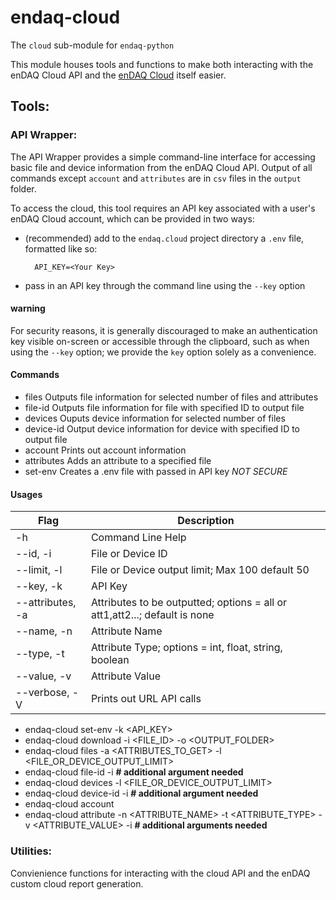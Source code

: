 # endaq-cloud

The `cloud` sub-module for `endaq-python`

This module houses tools and functions to make both interacting with the enDAQ Cloud API and the [enDAQ Cloud](https://cloud.endaq.com) itself easier.

## Tools:

### API Wrapper:

The API Wrapper provides a simple command-line interface for accessing basic file and device information from the enDAQ Cloud API. Output of all commands except `account` and `attributes` are in `csv` files in the `output` folder.

To access the cloud, this tool requires an API key associated with a user's enDAQ Cloud account, which can be provided in two ways:

* (recommended) add to the `endaq.cloud` project directory a `.env` file, formatted like so:

		API_KEY=<Your Key>

* pass in an API key through the command line using the `--key` option

#### warning
For security reasons, it is generally discouraged to make an authentication key visible on-screen or accessible through the clipboard, such as when using the `--key` option; we provide the `key` option solely as a convenience.

#### Commands

- files               Outputs file information for selected number of files and attributes
- file-id             Outputs file information for file with specified ID to output file
- devices             Ouputs device information for selected number of files
- device-id           Output device information for device with specified ID to output file
- account             Prints out account information
- attributes          Adds an attribute to a specified file
- set-env             Creates a .env file with passed in API key *NOT SECURE*

#### Usages

Flag | Description 
---|---
-h                  | Command Line Help
--id, -i            | File or Device ID
--limit, -l         | File or Device output limit; Max 100 default 50
--key, -k           | API Key
--attributes, -a    | Attributes to be outputted; options = all or att1,att2...; default is none
--name, -n          | Attribute Name
--type, -t          | Attribute Type; options = int, float, string, boolean
--value, -v         | Attribute Value
--verbose, -V       | Prints out URL API calls


- endaq-cloud set-env -k <API_KEY>
- endaq-cloud download -i <FILE_ID> -o <OUTPUT_FOLDER>
- endaq-cloud files -a <ATTRIBUTES_TO_GET> -l <FILE_OR_DEVICE_OUTPUT_LIMIT>
- endaq-cloud file-id -i **# additional argument needed**
- endaq-cloud devices -l <FILE_OR_DEVICE_OUTPUT_LIMIT>
- endaq-cloud device-id -i **# additional argument needed**
- endaq-cloud account
- endaq-cloud attribute -n <ATTRIBUTE_NAME> -t <ATTRIBUTE_TYPE> -v <ATTRIBUTE_VALUE> -i **# additional arguments needed**



### Utilities:

Convienience functions for interacting with the cloud API and the enDAQ custom cloud report generation.
